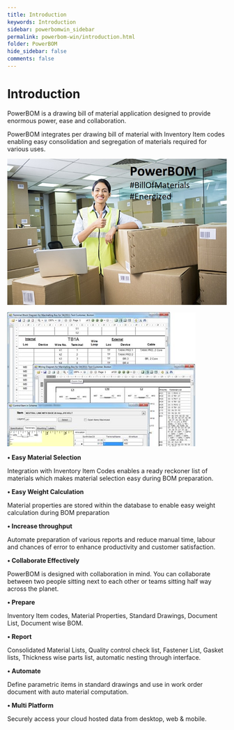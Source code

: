 ```yaml
---
title: Introduction
keywords: Introduction
sidebar: powerbomwin_sidebar
permalink: powerbom-win/introduction.html
folder: PowerBOM
hide_sidebar: false
comments: false
---
```



# Introduction



PowerBOM is a drawing bill of material application designed to provide enormous power, ease and collaboration.

PowerBOM integrates per drawing bill of material with Inventory Item codes enabling easy consolidation and segregation of materials required for various uses.

![](/images/powerbom-banner.jpg)

![](/images/introduction.png)

**• Easy Material Selection**

Integration with Inventory Item Codes enables a ready reckoner list of materials which makes material selection easy during BOM preparation.

**• Easy Weight Calculation**

Material properties are stored within the database to enable easy weight calculation during BOM preparation

**• Increase throughput**

Automate preparation of various reports and reduce manual time, labour and chances of error to enhance productivity and customer satisfaction.

**• Collaborate Effectively**

PowerBOM is designed with collaboration in mind. You can collaborate between two people sitting next to each other or teams sitting half way across the planet.


**• Prepare**

Inventory Item codes, Material Properties, Standard Drawings, Document List, Document wise BOM.


**• Report**

Consolidated Material Lists, Quality control check list, Fastener List, Gasket lists, Thickness wise parts list, automatic nesting through interface.


**• Automate**

Define parametric items in standard drawings and use in work order document with auto material computation.


**• Multi Platform**

Securely access your cloud hosted data from desktop, web & mobile.


